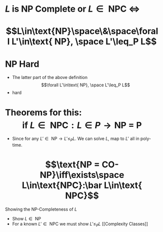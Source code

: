 # $L$ is NP Complete or $L\in\text{ NPC}$ $\iff$
# $$L\in\text{NP}\space\&\space\forall L'\in\text{ NP}, \space L'\leq_P L$$
# NP Hard
- The latter part of the above definition$$\forall L'\in\text{ NP}, \space L'\leq_P L$$
- hard 

# Theorems for this: $$\text{ if }L\in\text{ NPC}:L\in P\to\text{NP = P}$$
- Since for any $L'\in\text{ NP}\to L'\leq_P L$. We can solve $L$, map to $L'$ all in poly-time.
# $$\text{NP = CO-NP}\iff\exists\space L\in\text{NPC}:\bar L\in\text{ NPC}$$
Showing the NP-Completeness of $L$
- Show $L\in\text{ NP}$
- For a known $L'\in\text{ NPC}$ we must show $L'\leq_PL$
[[Complexity Classes]]